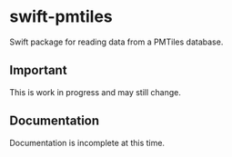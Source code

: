 # swift-pmtiles

Swift package for reading data from a PMTiles database.

## Important

This is work in progress and may still change.

## Documentation

Documentation is incomplete at this time.